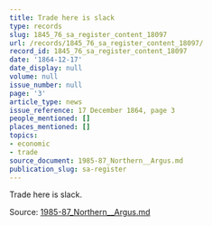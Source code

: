 ```yaml
---
title: Trade here is slack
type: records
slug: 1845_76_sa_register_content_18097
url: /records/1845_76_sa_register_content_18097/
record_id: 1845_76_sa_register_content_18097
date: '1864-12-17'
date_display: null
volume: null
issue_number: null
page: '3'
article_type: news
issue_reference: 17 December 1864, page 3
people_mentioned: []
places_mentioned: []
topics:
- economic
- trade
source_document: 1985-87_Northern__Argus.md
publication_slug: sa-register
---
```


Trade here is slack.

Source: [1985-87_Northern__Argus.md](/downloads/markdown/1985-87_Northern__Argus.md)
